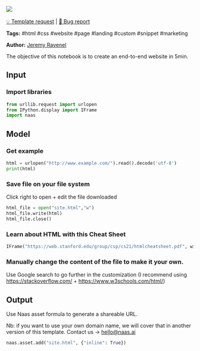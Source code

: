 <a href="https://app.naas.ai/user-redirect/naas/downloader?url=https://raw.githubusercontent.com/jupyter-naas/awesome-notebooks/master/HTML/HTML_Create_a_website.ipynb" target="_parent"><img src="https://naasai-public.s3.eu-west-3.amazonaws.com/open_in_naas.svg"/></a><br><br><a href="https://github.com/jupyter-naas/awesome-notebooks/issues/new?assignees=&labels=&template=template-request.md&title=Tool+-+Action+of+the+notebook+">💡 Template request</a> | <a href="https://github.com/jupyter-naas/awesome-notebooks/issues/new?assignees=&labels=&template=bug_report.md&title=">🚨 Bug report</a>

**Tags:** #html #css #website #page #landing #custom #snippet #marketing

**Author:** [Jeremy Ravenel](https://www.linkedin.com/in/ACoAAAJHE7sB5OxuKHuzguZ9L6lfDHqw--cdnJg/)

The objective of this notebook is to create an end-to-end website in 5min. 

## Input 

### Import libraries


```python
from urllib.request import urlopen
from IPython.display import IFrame
import naas 
```

## Model 

### Get example


```python
html = urlopen("http://www.example.com/").read().decode('utf-8')
print(html)
```

### Save file on your file system
Click right to open + edit the file downloaded 


```python
html_file = open("site.html","w")
html_file.write(html)
html_file.close()
```

### Learn about HTML with this Cheat Sheet


```python
IFrame("https://web.stanford.edu/group/csp/cs21/htmlcheatsheet.pdf", width=900, height=600)
```

### Manually change the content of the file to make it your own. 

Use Google search to go further in the customization (I recommend using https://stackoverflow.com/ + https://www.w3schools.com/html/)

## Output

Use Naas asset formula to generate a shareable URL.

Nb: if you want to use your own domain name, we will cover that in another version of this template.
Contact us → hello@naas.ai


```python
naas.asset.add("site.html", {"inline": True})
```
